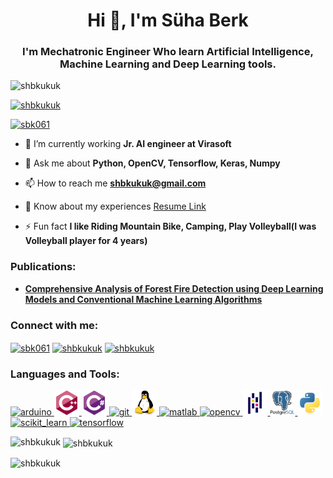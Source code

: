 


<h1 align="center">Hi 👋, I'm Süha Berk</h1>
<h3 align="center">I'm Mechatronic Engineer Who learn Artificial Intelligence, Machine Learning and Deep Learning tools.</h3>

<p align="left"> <img src="https://komarev.com/ghpvc/?username=shbkukuk&label=Profile%20views&color=0e75b6&style=flat" alt="shbkukuk" /> </p>

<p align="left"> <a href="https://github.com/ryo-ma/github-profile-trophy"><img src="https://github-profile-trophy.vercel.app/?username=shbkukuk" alt="shbkukuk" /></a> </p>

<p align="left"> <a href="https://twitter.com/sbk061" target="blank"><img src="https://img.shields.io/twitter/follow/sbk061?logo=twitter&style=for-the-badge" alt="sbk061" /></a> </p>

- 🌱 I’m currently working **Jr. AI engineer at Virasoft**

- 💬 Ask me about **Python, OpenCV, Tensorflow, Keras, Numpy**

- 📫 How to reach me **shbkukuk@gmail.com**

- 📄 Know about my experiences [Resume Link](https://drive.google.com/file/d/1IjKa6p4118ISoH8hDNs4kr3GxHy5hvkt/view?usp=sharing)

- ⚡ Fun fact **I like Riding Mountain Bike, Camping, Play Volleyball(I was Volleyball player for 4 years)**

<h3 align="left">Publications:</h3>

- **[Comprehensive Analysis of Forest Fire Detection using Deep Learning Models and Conventional Machine Learning Algorithms](https://dergipark.org.tr/tr/pub/ijcesen/issue/61167/950045)**




<h3 align="left">Connect with me:</h3>
<p align="left">
<a href="https://twitter.com/sbk061" target="blank"><img align="center" src="https://raw.githubusercontent.com/rahuldkjain/github-profile-readme-generator/master/src/images/icons/Social/twitter.svg" alt="sbk061" height="30" width="40" /></a>
<a href="https://linkedin.com/in/shbkukuk" target="blank"><img align="center" src="https://raw.githubusercontent.com/rahuldkjain/github-profile-readme-generator/master/src/images/icons/Social/linked-in-alt.svg" alt="shbkukuk" height="30" width="40" /></a>
<a href="https://www.hackerrank.com/shbkukuk" target="blank"><img align="center" src="https://raw.githubusercontent.com/rahuldkjain/github-profile-readme-generator/master/src/images/icons/Social/hackerrank.svg" alt="shbkukuk" height="30" width="40" /></a>
</p>

<h3 align="left">Languages and Tools:</h3>
<p align="left"> <a href="https://www.arduino.cc/" target="_blank" rel="noreferrer"> <img src="https://cdn.worldvectorlogo.com/logos/arduino-1.svg" alt="arduino" width="40" height="40"/> </a> <a href="https://www.w3schools.com/cpp/" target="_blank" rel="noreferrer"> <img src="https://raw.githubusercontent.com/devicons/devicon/master/icons/cplusplus/cplusplus-original.svg" alt="cplusplus" width="40" height="40"/> </a> <a href="https://www.w3schools.com/cs/" target="_blank" rel="noreferrer"> <img src="https://raw.githubusercontent.com/devicons/devicon/master/icons/csharp/csharp-original.svg" alt="csharp" width="40" height="40"/> </a> <a href="https://git-scm.com/" target="_blank" rel="noreferrer"> <img src="https://www.vectorlogo.zone/logos/git-scm/git-scm-icon.svg" alt="git" width="40" height="40"/> </a> <a href="https://www.linux.org/" target="_blank" rel="noreferrer"> <img src="https://raw.githubusercontent.com/devicons/devicon/master/icons/linux/linux-original.svg" alt="linux" width="40" height="40"/> </a> <a href="https://www.mathworks.com/" target="_blank" rel="noreferrer"> <img src="https://upload.wikimedia.org/wikipedia/commons/2/21/Matlab_Logo.png" alt="matlab" width="40" height="40"/> </a> <a href="https://opencv.org/" target="_blank" rel="noreferrer"> <img src="https://www.vectorlogo.zone/logos/opencv/opencv-icon.svg" alt="opencv" width="40" height="40"/> </a> <a href="https://pandas.pydata.org/" target="_blank" rel="noreferrer"> <img src="https://raw.githubusercontent.com/devicons/devicon/2ae2a900d2f041da66e950e4d48052658d850630/icons/pandas/pandas-original.svg" alt="pandas" width="40" height="40"/> </a> <a href="https://www.postgresql.org" target="_blank" rel="noreferrer"> <img src="https://raw.githubusercontent.com/devicons/devicon/master/icons/postgresql/postgresql-original-wordmark.svg" alt="postgresql" width="40" height="40"/> </a> <a href="https://www.python.org" target="_blank" rel="noreferrer"> <img src="https://raw.githubusercontent.com/devicons/devicon/master/icons/python/python-original.svg" alt="python" width="40" height="40"/> </a> <a href="https://scikit-learn.org/" target="_blank" rel="noreferrer"> <img src="https://upload.wikimedia.org/wikipedia/commons/0/05/Scikit_learn_logo_small.svg" alt="scikit_learn" width="40" height="40"/> </a> <a href="https://www.tensorflow.org" target="_blank" rel="noreferrer"> <img src="https://www.vectorlogo.zone/logos/tensorflow/tensorflow-icon.svg" alt="tensorflow" width="40" height="40"/> </a> </p>

<p><img align="left" src="https://github-readme-stats.vercel.app/api/top-langs?username=shbkukuk&show_icons=true&theme=radical" alt="shbkukuk" /></p>

<p>&nbsp;<img align="center" src="https://github-readme-stats.vercel.app/api?username=shbkukuk&show_icons=true&theme=radical" alt="shbkukuk" /></p>

<p><img align="center" src="https://github-readme-streak-stats.herokuapp.com/?user=shbkukuk&show_icons=true&theme=radical" alt="shbkukuk" /></p>



